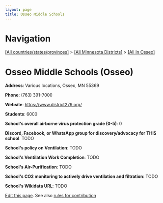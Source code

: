 ```yaml
---
layout: page
title: Osseo Middle Schools
---
```

# Navigation

[[All countries/states/provinces]](../../..) > [[All Minnesota Districts]](../..) > [[All In Osseo]](..)

# Osseo Middle Schools (Osseo)

**Address**: Various locations, Osseo, MN 55369

**Phone**: (763) 391-7000

**Website**: <https://www.district279.org/>

**Students**: 6000

**School's overall airborne virus protection grade (0-5)**: 0

**Discord, Facebook, or WhatsApp group for discovery/advocacy for THIS school**: TODO

**School's policy on Ventilation**: TODO

**School's Ventilation Work Completion**: TODO

**School's Air-Purification**: TODO

**School's CO2 monitoring to actively drive ventilation and filtration**: TODO

**School's Wikidata URL**: TODO


[Edit this page](https://github.com/ventilate-schools/MN/edit/main/./Osseo/Osseo_Middle_Schools.md). See also [rules for contribution](../../../contribution-rules/)